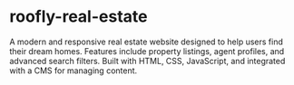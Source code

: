 # roofly-real-estate
A modern and responsive real estate website designed to help users find their dream homes. Features include property listings, agent profiles, and advanced search filters. Built with HTML, CSS, JavaScript, and integrated with a CMS for managing content.
